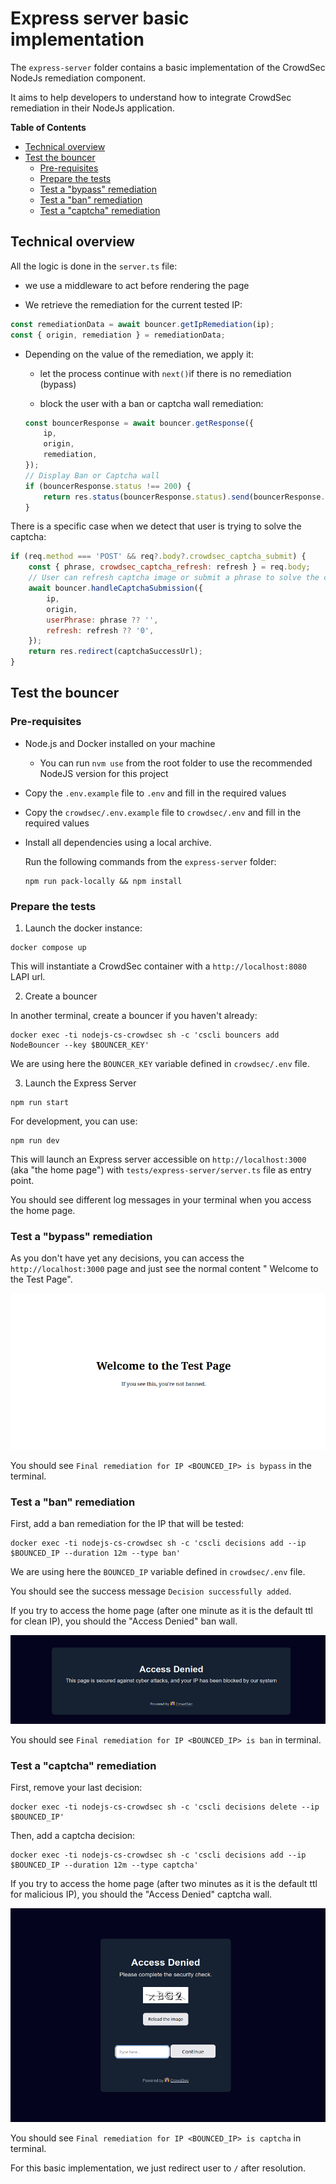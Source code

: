 # Express server basic implementation

The `express-server` folder contains a basic implementation of the CrowdSec NodeJs
remediation component.

It aims to help developers to understand how to integrate CrowdSec remediation in their NodeJs application.

**Table of Contents**

<!-- START doctoc generated TOC please keep comment here to allow auto update -->
<!-- DON'T EDIT THIS SECTION, INSTEAD RE-RUN doctoc TO UPDATE -->

- [Technical overview](#technical-overview)
- [Test the bouncer](#test-the-bouncer)
  - [Pre-requisites](#pre-requisites)
  - [Prepare the tests](#prepare-the-tests)
  - [Test a "bypass" remediation](#test-a-bypass-remediation)
  - [Test a "ban" remediation](#test-a-ban-remediation)
  - [Test a "captcha" remediation](#test-a-captcha-remediation)

<!-- END doctoc generated TOC please keep comment here to allow auto update -->

## Technical overview

All the logic is done in the `server.ts` file:

- we use a middleware to act before rendering the page

- We retrieve the remediation for the current tested IP:

```js
const remediationData = await bouncer.getIpRemediation(ip);
const { origin, remediation } = remediationData;
```

- Depending on the value of the remediation, we apply it:

    - let the process continue with `next()`if there is no remediation (bypass)

    - block the user with a ban or captcha wall remediation:

  ```js
  const bouncerResponse = await bouncer.getResponse({
      ip,
      origin,
      remediation,
  });
  // Display Ban or Captcha wall
  if (bouncerResponse.status !== 200) {
      return res.status(bouncerResponse.status).send(bouncerResponse.html);
  }
  ```

There is a specific case when we detect that user is trying to solve the captcha:

```js
if (req.method === 'POST' && req?.body?.crowdsec_captcha_submit) {
    const { phrase, crowdsec_captcha_refresh: refresh } = req.body;
    // User can refresh captcha image or submit a phrase to solve the captcha
    await bouncer.handleCaptchaSubmission({
        ip,
        origin,
        userPhrase: phrase ?? '',
        refresh: refresh ?? '0',
    });
    return res.redirect(captchaSuccessUrl);
}
```

## Test the bouncer

### Pre-requisites

- Node.js and Docker installed on your machine

    - You can run `nvm use` from the root folder to use the recommended NodeJS version for this project

- Copy the `.env.example` file to `.env` and fill in the required values

- Copy the `crowdsec/.env.example` file to `crowdsec/.env` and fill in the required values

- Install all dependencies using a local archive.

  Run the following commands from the `express-server` folder:

  ```shell
  npm run pack-locally && npm install
  ```

### Prepare the tests

1. Launch the docker instance:

```shell
docker compose up
```

This will instantiate a CrowdSec container with a `http://localhost:8080` LAPI url.

2. Create a bouncer

In another terminal, create a bouncer if you haven't already:

```shell
docker exec -ti nodejs-cs-crowdsec sh -c 'cscli bouncers add NodeBouncer --key $BOUNCER_KEY'
```

We are using here the `BOUNCER_KEY` variable defined in `crowdsec/.env` file.

3. Launch the Express Server

```shell
npm run start
```

For development, you can use:

```shell
npm run dev
```

This will launch an Express server accessible on `http://localhost:3000` (aka "the home page") with
`tests/express-server/server.ts` file as entry point.

You should see different log messages in your terminal when you access the home page.

### Test a "bypass" remediation

As you don't have yet any decisions, you can access the `http://localhost:3000` page and just see the normal content "
Welcome to the Test Page".

![](./docs/bypass.png)

You should see `Final remediation for IP <BOUNCED_IP> is bypass` in the terminal.

### Test a "ban" remediation

First, add a ban remediation for the IP that will be tested:

```shell
docker exec -ti nodejs-cs-crowdsec sh -c 'cscli decisions add --ip $BOUNCED_IP --duration 12m --type ban'
```

We are using here the `BOUNCED_IP` variable defined in `crowdsec/.env` file.

You should see the success message `Decision successfully added`.

If you try to access the home page (after one minute as it is the default ttl for clean IP), you should the "Access
Denied" ban wall.

![](./docs/ban-wall.png)

You should see `Final remediation for IP <BOUNCED_IP> is ban` in terminal.

### Test a "captcha" remediation

First, remove your last decision:

```shell
docker exec -ti nodejs-cs-crowdsec sh -c 'cscli decisions delete --ip $BOUNCED_IP'
```

Then, add a captcha decision:

```shell
docker exec -ti nodejs-cs-crowdsec sh -c 'cscli decisions add --ip $BOUNCED_IP --duration 12m --type captcha'
```

If you try to access the home page (after two minutes as it is the default ttl for malicious IP), you should the "Access
Denied" captcha wall.

![](./docs/captcha-wall.png)

You should see `Final remediation for IP <BOUNCED_IP> is captcha` in terminal.

For this basic implementation, we just redirect user to `/` after resolution.
